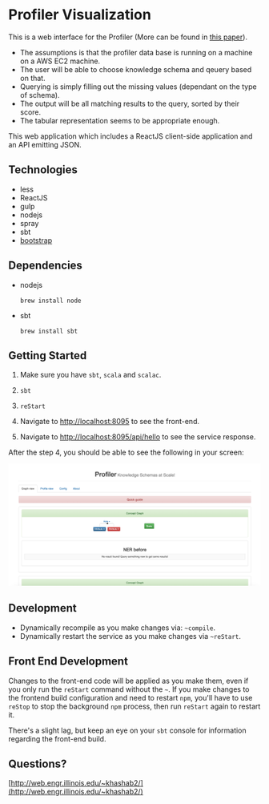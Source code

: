 # Profiler Visualization

This is a web interface for the Profiler (More can be found in [this paper](http://web.engr.illinois.edu/~khashab2/files/2014_2015_profiler/2015_ijcai_profiler.pdf)). 

- The assumptions is that the profiler data base is running on a machine on a AWS EC2 machine. 
- The user will be able to choose knowledge schema and qeuery based on that. 
- Querying is simply filling out the missing values (dependant on the type of schema).  
- The output will be all matching results to the query, sorted by their score. 
- The tabular representation seems to be appropriate enough. 

This web application which includes a ReactJS client-side application and an API emitting JSON.

## Technologies

* less
* ReactJS
* gulp
* nodejs
* spray
* sbt
* [bootstrap](http://react-bootstrap.github.io/introduction.html)


## Dependencies

* nodejs

  ```shell
  brew install node
  ```

* sbt

  ```shell
  brew install sbt
  ```

## Getting Started

1. Make sure you have `sbt`, `scala` and `scalac`.  

2. `sbt`

3. `reStart`

4. Navigate to [http://localhost:8095](http://localhost:8095) to see the front-end.

5. Navigate to [http://localhost:8095/api/hello](http://localhost:8095/api/hello) to see the service response.

After the step 4, you should be able to see the following in your screen: 

![alt text](screenshot.png)

## Development

* Dynamically recompile as you make changes via: `~compile`.
* Dynamically restart the service as you make changes via `~reStart`.

## Front End Development

Changes to the front-end code will be applied as you make them, even if you only run the `reStart` command without the `~`. If you make changes to the frontend build configuration and need to restart `npm`, you'll have to use `reStop` to stop the background `npm` process, then run `reStart` again to restart it.

There's a slight lag, but keep an eye on your `sbt` console for information regarding the front-end build.

## Questions?

[http://web.engr.illinois.edu/~khashab2/](http://web.engr.illinois.edu/~khashab2/)

